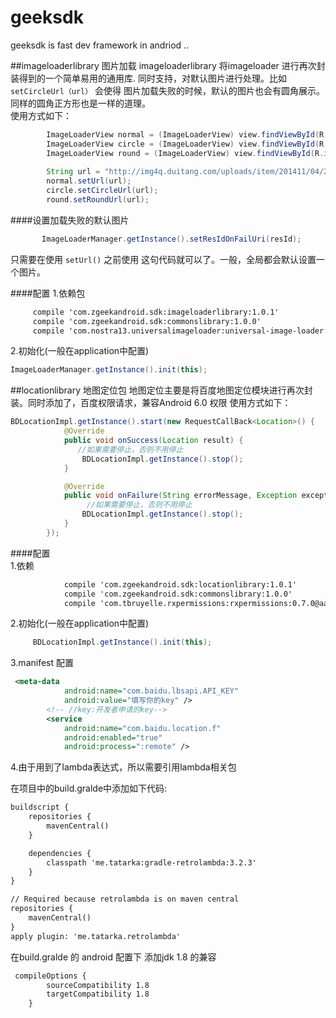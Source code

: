 # geeksdk
geeksdk is fast dev framework in andriod ..

##imageloaderlibrary 图片加载
imageloaderlibrary 将imageloader 进行再次封装得到的一个简单易用的通用库.
同时支持，对默认图片进行处理。比如 `setCircleUrl（url）` 会使得 图片加载失败的时候，默认的图片也会有圆角展示。同样的圆角正方形也是一样的道理。   
使用方式如下：
```java
        ImageLoaderView normal = (ImageLoaderView) view.findViewById(R.id.normal);
        ImageLoaderView circle = (ImageLoaderView) view.findViewById(R.id.circle);
        ImageLoaderView round = (ImageLoaderView) view.findViewById(R.id.round);
   
        String url = "http://img4q.duitang.com/uploads/item/201411/04/20141104225919_ZR3h5.thumb.224_0.jpeg";
        normal.setUrl(url);
        circle.setCircleUrl(url);
        round.setRoundUrl(url);
```

####设置加载失败的默认图片
 ```java
        ImageLoaderManager.getInstance().setResIdOnFailUri(resId);
 ```
 只需要在使用 `setUrl()` 之前使用 这句代码就可以了。一般，全局都会默认设置一个图片。
 
####配置
1.依赖包

```xml
     compile 'com.zgeekandroid.sdk:imageloaderlibrary:1.0.1'
     compile 'com.zgeekandroid.sdk:commonslibrary:1.0.0'
     compile 'com.nostra13.universalimageloader:universal-image-loader:1.9.5'
```
2.初始化(一般在application中配置)
```java
ImageLoaderManager.getInstance().init(this);
```


##locationlibrary 地图定位包
地图定位主要是将百度地图定位模块进行再次封装。同时添加了，百度权限请求，兼容Android 6.0 权限
使用方式如下：
```java
BDLocationImpl.getInstance().start(new RequestCallBack<Location>() {
            @Override
            public void onSuccess(Location result) {
               //如果需要停止，否则不用停止
                BDLocationImpl.getInstance().stop();
            }

            @Override
            public void onFailure(String errorMessage, Exception exception) {
                 //如果需要停止，否则不用停止
                BDLocationImpl.getInstance().stop();
            }
        });
```
####配置  
1.依赖
```xml
            compile 'com.zgeekandroid.sdk:locationlibrary:1.0.1'
            compile 'com.zgeekandroid.sdk:commonslibrary:1.0.0'
            compile 'com.tbruyelle.rxpermissions:rxpermissions:0.7.0@aar'
 ```


2.初始化(一般在application中配置)
```java
     BDLocationImpl.getInstance().init(this);
```
3.manifest 配置
```xml
 <meta-data
            android:name="com.baidu.lbsapi.API_KEY"
            android:value="填写你的key" />
        <!-- //key:开发者申请的key-->
        <service
            android:name="com.baidu.location.f"
            android:enabled="true"
            android:process=":remote" />
```
4.由于用到了lambda表达式，所以需要引用lambda相关包

在项目中的build.gralde中添加如下代码:
```xml
buildscript {
    repositories {
        mavenCentral()
    }

    dependencies {
        classpath 'me.tatarka:gradle-retrolambda:3.2.3'
    }
}

// Required because retrolambda is on maven central
repositories {
    mavenCentral()
}
apply plugin: 'me.tatarka.retrolambda'
```
在build.gralde  的 android 配置下 添加jdk 1.8 的兼容
```xml
 compileOptions {
        sourceCompatibility 1.8
        targetCompatibility 1.8
    }
```
